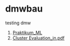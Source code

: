# dmwbau
testing dmw
1. [Praktikum_ML](./Praktikum_ML)
2. [Cluster Evaluation_in.pdf](./Praktikum_ML/Cluster_Evaluation_in.pdf)
